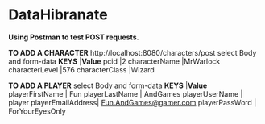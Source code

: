 # DataHibranate


**Using Postman to test POST requests.**

**TO ADD A CHARACTER**
http://localhost:8080/characters/post
select Body and form-data
**KEYS**         |**Value**
pcid			       |2
characterName		 |MrWarlock
characterLevel	 |576
characterClass	 |Wizard

**TO ADD A PLAYER**
select Body and form-data
**KEYS**          |**Value**
playerFirstName	  |  Fun
playerLastName	  |  AndGames
playerUserName	  |	player
playerEmailAddress|	Fun.AndGames@gamer.com
playerPassWord		| ForYourEyesOnly


